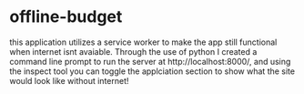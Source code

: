 # offline-budget

this application utilizes a service worker to make the app still functional when internet isnt avaiable. Through the use of python I created a command line prompt to run the server at http://localhost:8000/, and using the inspect tool you can toggle the applciation section to show what the site would look like without internet!